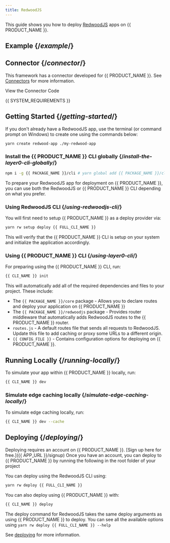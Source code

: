 ```yaml
---
title: RedwoodJS
---
```


This guide shows you how to deploy [RedwoodJS](https://redwoodjs.com/) apps on {{ PRODUCT_NAME }}.

## Example {/*example*/}

<ExampleButtons
  title="RedwoodJS"
  siteUrl="https://layer0-docs-layer0-redwoodjs-example-default.layer0-limelight.link"
  repoUrl="https://github.com/layer0-docs/layer0-redwoodjs-example" 
  deployFromRepo />

## Connector {/*connector*/}

This framework has a connector developed for {{ PRODUCT_NAME }}. See [Connectors](connectors) for more information.

<ButtonLink variant="stroke" type="code" withIcon={true} href="https://github.com/layer0-docs/layer0-connectors/tree/main/layer0-redwood-connector">
 View the Connector Code
</ButtonLink>

{{ SYSTEM_REQUIREMENTS }}

## Getting Started {/*getting-started*/}

If you don't already have a RedwoodJS app, use the terminal (or command prompt on Windows) to create one using the commands below:

```cli
yarn create redwood-app ./my-redwood-app
```

### Install the {{ PRODUCT_NAME }} CLI globally {/*install-the-layer0-cli-globally*/}

```bash
npm i -g {{ PACKAGE_NAME }}/cli # yarn global add {{ PACKAGE_NAME }}/cli
```

To prepare your RedwoodJS app for deployment on {{ PRODUCT_NAME }}, you can use both the RedwoodJS or {{ PRODUCT_NAME }} CLI depending on what you prefer.

### Using RedwoodJS CLI {/*using-redwoodjs-cli*/}

You will first need to setup {{ PRODUCT_NAME }} as a deploy provider via:

```bash
yarn rw setup deploy {{ FULL_CLI_NAME }}
```

This will verify that the {{ PRODUCT_NAME }} CLI is setup on your system and initialize the application accordingly.

### Using {{ PRODUCT_NAME }} CLI {/*using-layer0-cli*/}

For preparing using the {{ PRODUCT_NAME }} CLI, run:

```bash
{{ CLI_NAME }} init
```

This will automatically add all of the required dependencies and files to your project. These include:

- The `{{ PACKAGE_NAME }}/core` package - Allows you to declare routes and deploy your application on {{ PRODUCT_NAME }}
- The `{{ PACKAGE_NAME }}/redwoodjs` package - Provides router middleware that automatically adds RedwoodJS routes to the {{ PRODUCT_NAME }} router.
- `routes.js` - A default routes file that sends all requests to RedwoodJS. Update this file to add caching or proxy some URLs to a different origin.
- `{{ CONFIG_FILE }}` - Contains configuration options for deploying on {{ PRODUCT_NAME }}.

## Running Locally {/*running-locally*/}

To simulate your app within {{ PRODUCT_NAME }} locally, run:

```bash
{{ CLI_NAME }} dev
```

### Simulate edge caching locally {/*simulate-edge-caching-locally*/}

To simulate edge caching locally, run:

```bash
{{ CLI_NAME }} dev --cache
```

## Deploying {/*deploying*/}

Deploying requires an account on {{ PRODUCT_NAME }}. [Sign up here for free.]({{ APP_URL }}/signup) Once you have an account, you can deploy to {{ PRODUCT_NAME }} by running the following in the root folder of your project

You can deploy using the RedwoodJS CLI using:

```bash
yarn rw deploy {{ FULL_CLI_NAME }}
```

You can also deploy using {{ PRODUCT_NAME }} with:

```bash
{{ CLI_NAME }} deploy
```

The deploy command for RedwoodJS takes the same deploy arguments as using {{ PRODUCT_NAME }} to deploy. You can see all the available options using `yarn rw deploy {{ FULL_CLI_NAME }} --help`

See [deploying](deploying) for more information.

